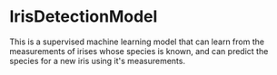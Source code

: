 # IrisDetectionModel
This is a supervised machine learning model that can learn from the measurements of irises whose species is known, and can predict the species for a new iris using it's measurements.
